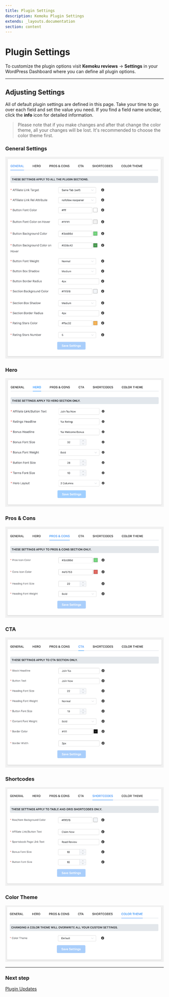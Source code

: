 ```yaml
---
title: Plugin Settings
description: Kemoku Plugin Settings
extends: _layouts.documentation
section: content
---
```


# Plugin Settings

To customize the plugin options visit **Kemoku reviews** &#8594; **Settings** in your WordPress Dashboard where you can define all plugin options.

---

## Adjusting Settings

All of default plugin settings are defined in this page. Take your time to go over each field and set the value you need.
If you find a field name unclear, click the **info** icon for detailed information.

> Please note that if you make changes and after that change the color theme, all your changes will be lost. It's recommended to choose the color theme first.

### General Settings

![Kemoku Plugin Settings](/assets/images/kemoku/kemoku-settings-general.png)

### Hero

![Kemoku Plugin Settings](/assets/images/kemoku/kemoku-settings-hero.png)

### Pros & Cons

![Kemoku Plugin Settings](/assets/images/kemoku/kemoku-settings-pros-cons.png)

### CTA

![Kemoku Plugin Settings](/assets/images/kemoku/kemoku-settings-cta.png)

### Shortcodes

![Kemoku Plugin Settings](/assets/images/kemoku/kemoku-settings-shortcodes.png)

### Color Theme

![Kemoku Plugin Settings](/assets/images/kemoku/kemoku-settings-theme.png)

---

### Next step

[Plugin Updates](/docs/kemoku/plugin-updates/)
